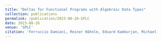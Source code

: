```yaml
---
title: "Deltas for Functional Programs with Algebraic Data Types"
collection: publications
permalink: /publication/2023-08-26-SPLC
date: 2023-08-26
venue: 'SPLC'
citation: 'Ferruccio Damiani, Reiner Hähnle, Eduard Kamburjan, Michael Lienhardt, Luca Paolini. (2023). <b>SPLC</b>. ACM.'
---
```




